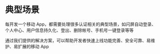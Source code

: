 # 典型场景

<LastUpdated/>

每开发一个移动 App，都需要处理很多认证相关的典型场景，如闪屏自动登录、个人中心、用户信息持久化、登出、删除帐号、手机号一键登录等等

通过我们提供的解决方案，可以帮助开发者快速上线功能完善、安全可靠、易维护、易扩展的移动 App
